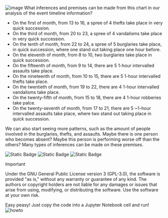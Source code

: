 ![image](https://github.com/user-attachments/assets/fb291357-6ebd-48ca-99ec-3f127efb9d91)
What inferences and premises can be made from this chart in our analysis of the event timeline information?

- On the first of month, from 13 to 16, a spree of 4 thefts take place in very quick succession.
- On the third of month, from 20 to 23, a spree of 4 vandalisms take place in very quick succession.
- On the tenth of month, from 22 to 24, a spree of 5 burglaries take place, in quick succession, where one stand out taking place one hour before.
- On the eleventh of month, from 8 to 10, two burglaries take place in quick succession.
- On the fifteenth of month, from 9 to 14, there are 5 1-hour intervalled assaults take place.
- On the nineteenth of month, from 10 to 15, there are 5 1-hour intervalled thefts take place.
- On the twentieth of month, from 19 to 22, there are 4 1-hour intervalled vandalisms take place.
- On the twenty-fifth of month, from 15 to 18, there are 4 1-hour robberies take palce.
- On the twenty-seventh of month, from 17 to 21, there are 5 ~1-hour intervalled assaults take place, where two stand out taking place in quick succession.
  
We can also start seeing more patterns, such as the amount of people involved in the burglaries, thefts, and assaults. Maybe there is one person who becomes absent? Maybe this person is performing worse off than the others? Many types of inferences can be made on these premises.

![Static Badge](https://img.shields.io/badge/License-GPL--3.0-yellow)
![Static Badge](https://img.shields.io/badge/Language-Python-blue)
![Static Badge](https://img.shields.io/badge/Status-Ready-Green)

> [!Important]
> Under the GNU General Public License version 3 (GPL-3.0), the software is provided "as is," without any warranty or guarantee of any kind. The authors or copyright holders are not liable for any damages or issues that arise from using, modifying, or distributing the software. Use the software at your own risk.

Easy peasy! Just copy the code into a Jupyter Notebook cell and run!
![howto](https://github.com/user-attachments/assets/a234c9cc-ed33-484f-8d07-b37662ad9b61)
